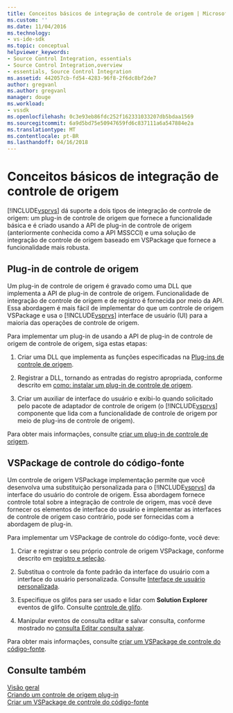 ```yaml
---
title: Conceitos básicos de integração de controle de origem | Microsoft Docs
ms.custom: ''
ms.date: 11/04/2016
ms.technology:
- vs-ide-sdk
ms.topic: conceptual
helpviewer_keywords:
- Source Control Integration, essentials
- Source Control Integration,overview
- essentials, Source Control Integration
ms.assetid: 442057cb-fd54-4283-96f8-2f6dc8bf2de7
author: gregvanl
ms.author: gregvanl
manager: douge
ms.workload:
- vssdk
ms.openlocfilehash: 0c3e93eb86fdc252f162331033207db5bdaa1569
ms.sourcegitcommit: 6a9d5bd75e50947659fd6c837111a6a547884e2a
ms.translationtype: MT
ms.contentlocale: pt-BR
ms.lasthandoff: 04/16/2018
---
```

# <a name="source-control-integration-essentials"></a>Conceitos básicos de integração de controle de origem
[!INCLUDE[vsprvs](../../code-quality/includes/vsprvs_md.md)] dá suporte a dois tipos de integração de controle de origem: um plug-in de controle de origem que fornece a funcionalidade básica e é criado usando a API de plug-in de controle de origem (anteriormente conhecida como a API MSSCCI) e uma solução de integração de controle de origem baseado em VSPackage que fornece a funcionalidade mais robusta.  
  
## <a name="source-control-plug-in"></a>Plug-in de controle de origem  
 Um plug-in de controle de origem é gravado como uma DLL que implementa a API de plug-in de controle de origem. Funcionalidade de integração de controle de origem e de registro é fornecida por meio da API. Essa abordagem é mais fácil de implementar do que um controle de origem VSPackage e usa o [!INCLUDE[vsprvs](../../code-quality/includes/vsprvs_md.md)] interface de usuário (UI) para a maioria das operações de controle de origem.  
  
 Para implementar um plug-in de usando a API de plug-in de controle de origem de controle de origem, siga estas etapas:  
  
1.  Criar uma DLL que implementa as funções especificadas na [Plug-ins de controle de origem](../../extensibility/source-control-plug-ins.md).  
  
2.  Registrar a DLL, tornando as entradas do registro apropriada, conforme descrito em [como: instalar um plug-in de controle de origem](../../extensibility/internals/how-to-install-a-source-control-plug-in.md).  
  
3.  Criar um auxiliar de interface do usuário e exibi-lo quando solicitado pelo pacote de adaptador de controle de origem (o [!INCLUDE[vsprvs](../../code-quality/includes/vsprvs_md.md)] componente que lida com a funcionalidade de controle de origem por meio de plug-ins de controle de origem).  
  
 Para obter mais informações, consulte [criar um plug-in de controle de origem](../../extensibility/internals/creating-a-source-control-plug-in.md).  
  
## <a name="source-control-vspackage"></a>VSPackage de controle do código-fonte  
 Um controle de origem VSPackage implementação permite que você desenvolva uma substituição personalizada para o [!INCLUDE[vsprvs](../../code-quality/includes/vsprvs_md.md)] da interface do usuário do controle de origem. Essa abordagem fornece controle total sobre a integração de controle de origem, mas você deve fornecer os elementos de interface do usuário e implementar as interfaces de controle de origem caso contrário, pode ser fornecidas com a abordagem de plug-in.  
  
 Para implementar um VSPackage de controle do código-fonte, você deve:  
  
1.  Criar e registrar o seu próprio controle de origem VSPackage, conforme descrito em [registro e seleção](../../extensibility/internals/registration-and-selection-source-control-vspackage.md).  
  
2.  Substitua o controle da fonte padrão da interface do usuário com a interface do usuário personalizada. Consulte [Interface de usuário personalizada](../../extensibility/internals/custom-user-interface-source-control-vspackage.md).  
  
3.  Especifique os glifos para ser usado e lidar com **Solution Explorer** eventos de glifo. Consulte [controle de glifo](../../extensibility/internals/glyph-control-source-control-vspackage.md).  
  
4.  Manipular eventos de consulta editar e salvar consulta, conforme mostrado no [consulta Editar consulta salvar](../../extensibility/internals/query-edit-query-save-source-control-vspackage.md).  
  
 Para obter mais informações, consulte [criar um VSPackage de controle do código-fonte](../../extensibility/internals/creating-a-source-control-vspackage.md).  
  
## <a name="see-also"></a>Consulte também  
 [Visão geral](../../extensibility/internals/source-control-integration-overview.md)   
 [Criando um controle de origem plug-in](../../extensibility/internals/creating-a-source-control-plug-in.md)   
 [Criar um VSPackage de controle do código-fonte](../../extensibility/internals/creating-a-source-control-vspackage.md)